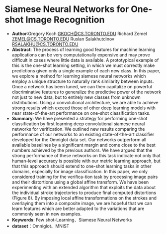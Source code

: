# Siamese Neural Networks for One-shot Image Recognition

* **Author**:Gregory Koch GKOCH@CS.TORONTO.EDU
  Richard Zemel ZEMEL@CS.TORONTO.EDU
  Ruslan Salakhutdinov RSALAKHU@CS.TORONTO.EDU
* **Abstract**: The process of learning good features for machine learning applications can be very computationally expensive and may prove difficult in
  cases where little data is available. A prototypical example of this is the one-shot learning setting, in which we must correctly make predictions given only a single example of each new class. In this paper, we explore a method for learning siamese neural networks which employ a unique structure to naturally rank similarity between inputs. Once a network has been tuned, we can then capitalize on powerful discriminative features to generalize the predictive power of the network not just to new data, but to entirely new classes from unknown distributions. Using a convolutional architecture, we are able to achieve strong results which exceed those of other deep learning models with near state-of-the-art performance on one-shot classification tasks.
* **Summary**: We have presented a strategy for performing one-shot classification by first learning deep convolutional siamese neural networks for verification. We outlined new results comparing the performance of our networks to an existing state-of-the-art classifier developed for the Omniglot
  data set. Our networks outperform all available baselines by a significant margin and come close to the best numbers achieved by the previous authors. We have argued that the strong performance of these networks on this task indicate not only that human-level accuracy is possible with our
  metric learning approach, but that this approach should extend to one-shot learning tasks in other domains, especially for image classification. In this paper, we only considered training for the verifica-tion task by processing image pairs and their distortions using a global affine transform. We have been experimenting with an extended algorithm that exploits the data about the individual stroke trajectories to produce final computed  distortions (Figure 8). By imposing local affine transformations on the strokes and overlaying them into a composite image, we are hopeful that we can learn features which are better adapted to the variations that are commonly seen in new examples.
* **Keywords**: Few shot-Learning、Siamese Neural Networks
* **dataset**：Omniglot、MNIST

